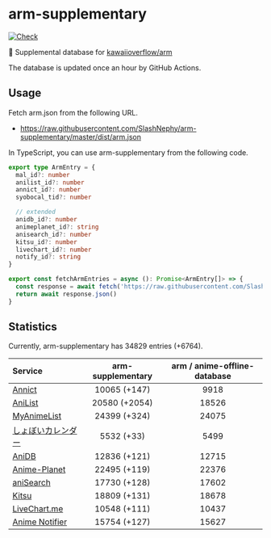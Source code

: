 # arm-supplementary

[![Check](https://github.com/SlashNephy/arm-supplementary/actions/workflows/check-node.yml/badge.svg)](https://github.com/SlashNephy/arm-supplementary/actions/workflows/check-node.yml)

💊 Supplemental database for [kawaiioverflow/arm](https://github.com/kawaiioverflow/arm)

The database is updated once an hour by GitHub Actions.

## Usage

Fetch arm.json from the following URL.

- https://raw.githubusercontent.com/SlashNephy/arm-supplementary/master/dist/arm.json

In TypeScript, you can use arm-supplementary from the following code.

```TypeScript
export type ArmEntry = {
  mal_id?: number
  anilist_id?: number
  annict_id?: number
  syobocal_tid?: number

  // extended
  anidb_id?: number
  animeplanet_id?: string
  anisearch_id?: number
  kitsu_id?: number
  livechart_id?: number
  notify_id?: string
}

export const fetchArmEntries = async (): Promise<ArmEntry[]> => {
  const response = await fetch('https://raw.githubusercontent.com/SlashNephy/arm-supplementary/master/dist/arm.json')
  return await response.json()
}
```

## Statistics

Currently, arm-supplementary has 34829 entries (+6764).

| Service                                     | arm-supplementary | arm / anime-offline-database |
| :------------------------------------------ | :---------------: | :--------------------------: |
| [Annict](https://annict.com)                |   10065 (+147)    |             9918             |
| [AniList](https://anilist.co)               |   20580 (+2054)   |            18526             |
| [MyAnimeList](https://myanimelist.net)      |   24399 (+324)    |            24075             |
| [しょぼいカレンダー](https://cal.syoboi.jp) |    5532 (+33)     |             5499             |
| [AniDB](https://anidb.net)                  |   12836 (+121)    |            12715             |
| [Anime-Planet](https://anime-planet.com)    |   22495 (+119)    |            22376             |
| [aniSearch](https://anisearch.com)          |   17730 (+128)    |            17602             |
| [Kitsu](https://kitsu.io)                   |   18809 (+131)    |            18678             |
| [LiveChart.me](https://livechart.me)        |   10548 (+111)    |            10437             |
| [Anime Notifier](https://notify.moe)        |   15754 (+127)    |            15627             |
